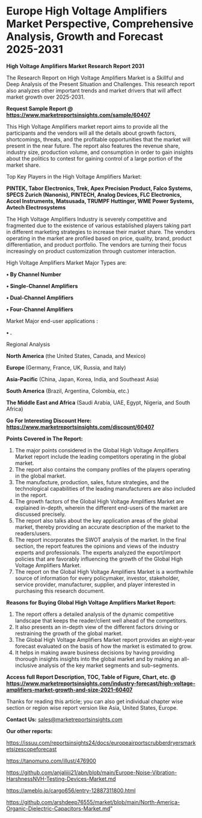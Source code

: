  # Europe High Voltage Amplifiers Market Perspective, Comprehensive Analysis, Growth and Forecast 2025-2031

<strong>High Voltage Amplifiers Market Research Report 2031</strong>

The Research Report on High Voltage Amplifiers Market is a Skillful and Deep Analysis of the Present Situation and Challenges. This research report also analyzes other important trends and market drivers that will affect market growth over 2025-2031.

<strong>Request Sample Report @ <a href=https://www.marketreportsinsights.com/sample/60407>https://www.marketreportsinsights.com/sample/60407</a></strong>

This High Voltage Amplifiers market report aims to provide all the participants and the vendors will all the details about growth factors, shortcomings, threats, and the profitable opportunities that the market will present in the near future. The report also features the revenue share, industry size, production volume, and consumption in order to gain insights about the politics to contest for gaining control of a large portion of the market share.

Top Key Players in the High Voltage Amplifiers Market:

<strong>PINTEK, Tabor Electronics, Trek, Apex Precision Product, Falco Systems, SPECS Zurich (Nanonis), PINTECH, Analog Devices, FLC Electronics, Accel Instruments, Matsusada, TRUMPF Huttinger, WME Power Systems, Avtech Electrosystems</strong>

The High Voltage Amplifiers Industry is severely competitive and fragmented due to the existence of various established players taking part in different marketing strategies to increase their market share. The vendors operating in the market are profiled based on price, quality, brand, product differentiation, and product portfolio. The vendors are turning their focus increasingly on product customization through customer interaction.

High Voltage Amplifiers Market Major Types are:

<strong>• By Channel Number

• Single-Channel Amplifiers

• Dual-Channel Amplifiers

• Four-Channel Amplifiers</strong>

Market Major end-user applications :

<strong>• .</strong>

Regional Analysis

</u><strong><b>North America</b></strong> (the United States, Canada, and Mexico)

<strong><b>Europe </b></strong>(Germany, France, UK, Russia, and Italy)

<strong><b>Asia-Pacific</b></strong> (China, Japan, Korea, India, and Southeast Asia)

<strong><b>South America</b></strong> (Brazil, Argentina, Colombia, etc.)

<strong><b>The Middle East and Africa</b></strong> (Saudi Arabia, UAE, Egypt, Nigeria, and South Africa)

<strong>Go For Interesting Discount Here: <a href=https://www.marketreportsinsights.com/discount/60407>https://www.marketreportsinsights.com/discount/60407</a></strong>

<strong>Points Covered in The Report:</strong>
<ol>
  <li>The major points considered in the Global High Voltage Amplifiers Market report include the leading competitors operating in the global market.</li>
  <li>The report also contains the company profiles of the players operating in the global market.</li>
  <li>The manufacture, production, sales, future strategies, and the technological capabilities of the leading manufacturers are also included in the report.</li>
  <li>The growth factors of the Global High Voltage Amplifiers Market are explained in-depth, wherein the different end-users of the market are discussed precisely.</li>
  <li>The report also talks about the key application areas of the global market, thereby providing an accurate description of the market to the readers/users.</li>
  <li>The report incorporates the SWOT analysis of the market. In the final section, the report features the opinions and views of the industry experts and professionals. The experts analyzed the export/import policies that are favorably influencing the growth of the Global High Voltage Amplifiers Market.</li>
  <li>The report on the Global High Voltage Amplifiers Market is a worthwhile source of information for every policymaker, investor, stakeholder, service provider, manufacturer, supplier, and player interested in purchasing this research document.</li>
</ol>
<strong>Reasons for Buying Global High Voltage Amplifiers Market Report:</strong>

<ol>
  <li>The report offers a detailed analysis of the dynamic competitive landscape that keeps the reader/client well ahead of the competitors.</li>
  <li>It also presents an in-depth view of the different factors driving or restraining the growth of the global market.</li>
  <li>The Global High Voltage Amplifiers Market report provides an eight-year forecast evaluated on the basis of how the market is estimated to grow.</li>
  <li>It helps in making aware business decisions by having providing thorough insights insights into the global market and by making an all-inclusive analysis of the key market segments and sub-segments.</li>
</ol>
<strong>Access full Report Description, TOC, Table of Figure, Chart, etc. @ <a href=https://www.marketreportsinsights.com/industry-forecast/high-voltage-amplifiers-market-growth-and-size-2021-60407>https://www.marketreportsinsights.com/industry-forecast/high-voltage-amplifiers-market-growth-and-size-2021-60407</a></strong>


Thanks for reading this article; you can also get individual chapter wise section or region wise report version like Asia, United States, Europe.

<strong>Contact Us:</strong>
sales@marketreportsinsights.com

<strong>Our other reports:</strong>

<a href=https://issuu.com/reportsinsights24/docs/europeairportscrubberdryersmarketsizescopeforecast>https://issuu.com/reportsinsights24/docs/europeairportscrubberdryersmarketsizescopeforecast</a>

<a href=https://tanomuno.com/illust/476900>https://tanomuno.com/illust/476900</a>

<a href=https://github.com/anjaliiii21/abn/blob/main/Europe-Noise-Vibration-HarshnessNVH-Testing-Devices-Market.md>https://github.com/anjaliiii21/abn/blob/main/Europe-Noise-Vibration-HarshnessNVH-Testing-Devices-Market.md</a>

<a href=https://ameblo.jp/cargo656/entry-12887311800.html>https://ameblo.jp/cargo656/entry-12887311800.html</a>

<a href=https://github.com/arshdeep76555/market/blob/main/North-America-Organic-Dielectric-Capacitors-Market.md>https://github.com/arshdeep76555/market/blob/main/North-America-Organic-Dielectric-Capacitors-Market.md</a>"
